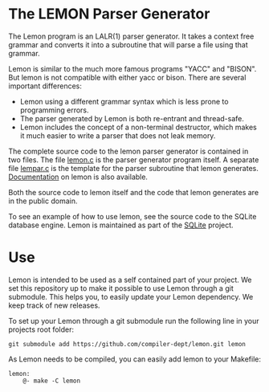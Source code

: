 # The LEMON Parser Generator

The Lemon program is an LALR(1) parser generator. It takes a context free
grammar and converts it into a subroutine that will parse a file using that
grammar.

Lemon is similar to the much more famous programs "YACC" and "BISON". But lemon
is not compatible with either yacc or bison. There are several important
differences:

* Lemon using a different grammar syntax which is less prone to programming
errors.
* The parser generated by Lemon is both re-entrant and thread-safe.
* Lemon includes the concept of a non-terminal destructor, which makes it much
easier to write a parser that does not leak memory.

The complete source code to the lemon parser generator is contained in two
files. The file
[lemon.c](https://github.com/compiler-dept/lemon/blob/master/lemon.c) is the
parser generator program itself. A separate file
[lempar.c](https://github.com/compiler-dept/lemon/blob/master/lemon.c) is the
template for the parser subroutine that lemon generates.
[Documentation](http://www.hwaci.com/sw/lemon/lemon.html) on lemon is also
available.

Both the source code to lemon itself and the code that lemon generates are in
the public domain.

To see an example of how to use lemon, see the source code to the SQLite
database engine. Lemon is maintained as part of the
[SQLite](http://www.sqlite.org/) project.

# Use

Lemon is intended to be used as a self contained part of your project. We set
this repository up to make it possible to use Lemon through a git submodule.
This helps you, to easily update your Lemon dependency. We keep track of new
releases.

To set up your Lemon through a git submodule run the following line in your
projects root folder:

    git submodule add https://github.com/compiler-dept/lemon.git lemon

As Lemon needs to be compiled, you can easily add lemon to your Makefile:

    lemon:
        @- make -C lemon
